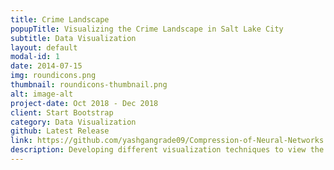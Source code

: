 ```yaml
---
title: Crime Landscape
popupTitle: Visualizing the Crime Landscape in Salt Lake City
subtitle: Data Visualization
layout: default
modal-id: 1
date: 2014-07-15
img: roundicons.png
thumbnail: roundicons-thumbnail.png
alt: image-alt
project-date: Oct 2018 - Dec 2018
client: Start Bootstrap
category: Data Visualization
github: Latest Release
link: https://github.com/yashgangrade09/Compression-of-Neural-Networks.git
description: Developing different visualization techniques to view the general crime landscape in Salt Lake City, Utah. Implementing crimes based filters which will be viewed on the Map along with the Line charts about the crimes. Tools used: JavaScript, D3, HTML, CSS, OpenStreetMap API 
---
```

